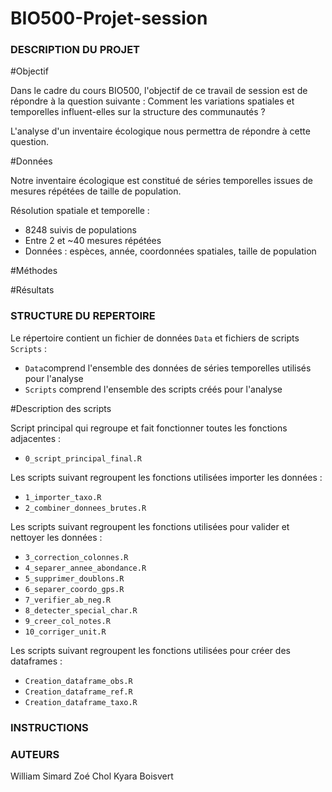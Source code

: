 # BIO500-Projet-session


### DESCRIPTION DU PROJET ######################################################

#Objectif 

Dans le cadre du cours BIO500, l'objectif de ce travail de session est de répondre 
à la question suivante : Comment les variations spatiales et temporelles influent-elles 
sur la structure des communautés ?

L'analyse d'un inventaire écologique nous permettra de répondre à cette question.

#Données

Notre inventaire écologique est constitué de séries temporelles issues de mesures 
répétées de taille de population. 

Résolution spatiale et temporelle : 

- 8248 suivis de populations
- Entre 2 et ~40 mesures répétées
- Données : espèces, année, coordonnées spatiales, taille de population

#Méthodes

#Résultats 



### STRUCTURE DU REPERTOIRE ####################################################

Le répertoire contient un fichier de données `Data` et fichiers de scripts `Scripts` :

- `Data`comprend l'ensemble des données de séries temporelles utilisés pour l'analyse
- `Scripts` comprend l'ensemble des scripts créés pour l'analyse

#Description des scripts

Script principal qui regroupe et fait fonctionner toutes les fonctions adjacentes :
- `0_script_principal_final.R` 
   
Les scripts suivant regroupent les fonctions utilisées importer les données :
- `1_importer_taxo.R`
- `2_combiner_donnees_brutes.R`

Les scripts suivant regroupent les fonctions utilisées pour valider et nettoyer les données :
- `3_correction_colonnes.R`
- `4_separer_annee_abondance.R`
- `5_supprimer_doublons.R`
- `6_separer_coordo_gps.R`
- `7_verifier_ab_neg.R`
- `8_detecter_special_char.R`
- `9_creer_col_notes.R`
- `10_corriger_unit.R`

Les scripts suivant regroupent les fonctions utilisées pour créer des dataframes :
- `Creation_dataframe_obs.R`
- `Creation_dataframe_ref.R`
- `Creation_dataframe_taxo.R`



### INSTRUCTIONS ###############################################################


### AUTEURS ####################################################################

William Simard 
Zoé Chol
Kyara Boisvert










